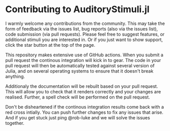 # Contributing to AuditoryStimuli.jl

I warmly welcome any contributions from the community.
This may take the form of feedback via the issues list, bug reports (also via the issues list), 
code submission (via pull requests). 
Please feel free to suggest features, or additional stimuli you are interested in. 
Or if you just want to show support, click the star button at the top of the page.

This repository makes extensive use of GitHub actions.
When you submit a pull request the continous integration will kick in to gear.
The code in your pull request will then be automatically tested against several version of Julia,
and on several operating systems to ensure that it doesn't break anything.

Additionaly the documentation will be rebuilt based on your pull request.
This will allow you to check that it renders correctly and your changes are realised.
Further, a spell check will be performed on the pull request.

Don't be disheartened if the continous integration results come back with a red cross intially.
You can push further changes to fix any issues that arise.
And if you get stuck just ping @rob-luke and we will solve the issues together.
